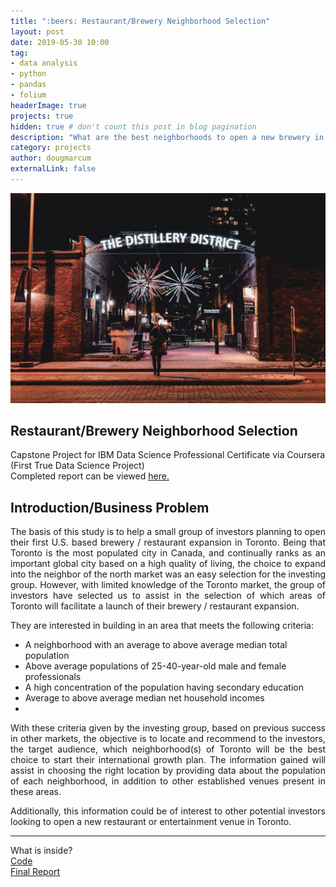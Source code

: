 ```yaml
---
title: ":beers: Restaurant/Brewery Neighborhood Selection"
layout: post
date: 2019-05-30 10:00
tag: 
- data analysis
- python
- pandas
- folium
headerImage: true
projects: true
hidden: true # don't count this post in blog pagination
description: "What are the best neighborhoods to open a new brewery in Toronto"
category: projects
author: dougmarcum
externalLink: false
---
```


![Screenshot](/assets/images/distillery.jpg)

## Restaurant/Brewery Neighborhood Selection  
Capstone Project for IBM Data Science Professional Certificate via Coursera (First True Data Science Project)  
Completed report can be viewed [here.](https://github.com/MarcumDoug/Restaurant_Neighborhood_Selection/blob/master/Report/BOTN%20Report.pdf)

## Introduction/Business Problem  
<p align="justify">The basis of this study is to help a small group of investors planning to open their first U.S. based brewery / restaurant expansion in Toronto. Being that Toronto is the most populated city in Canada, and continually ranks as an important global city based on a high quality of living, the choice to expand into the neighbor of the north market was an easy selection for the investing group. However, with limited knowledge of the Toronto market, the group of investors have selected us to assist in the selection of which areas of Toronto will facilitate a launch of their brewery / restaurant expansion.</p>    

<p>They are interested in building in an area that meets the following criteria:</p>
<ul>
    <li>A neighborhood with an average to above average median total population</li>
    <li>Above average populations of 25-40-year-old male and female professionals</li>
    <li>A high concentration of the population having secondary education</li>
    <li>Average to above average median net household incomes<li>   
</ul>

<p align="justify">With these criteria given by the investing group, based on previous success in other markets, the objective is to locate and recommend to the investors, the target audience, which neighborhood(s) of Toronto will be the best choice to start their international growth plan. The information gained will assist in choosing the right location by providing data about the population of each neighborhood, in addition to other established venues present in these areas.</p>    

<p align="justify">Additionally, this information could be of interest to other potential investors looking to open a new restaurant or entertainment venue in Toronto.</p>  

---

What is inside?   
[Code](https://github.com/MarcumDoug/Restaurant_Neighborhood_Selection/tree/master/Code)   
[Final Report](https://github.com/MarcumDoug/Restaurant_Neighborhood_Selection/tree/master/Report)

